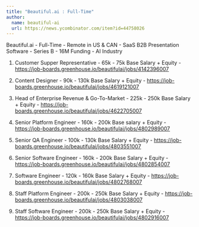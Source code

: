 ```yaml
---
title: "Beautiful.ai : Full-Time"
author:
  name: beautiful-ai
  url: https://news.ycombinator.com/item?id=44758026
---
```


<JobNavigation />

Beautiful.ai - Full-Time - Remote in US &amp; CAN - SaaS B2B Presentation Software - Series B - 16M Funding - AI Industry

1. Customer Supper Representative - 65k - 75k Base Salary + Equity - <a href="https:&#x2F;&#x2F;job-boards.greenhouse.io&#x2F;beautifulai&#x2F;jobs&#x2F;4142396007" rel="nofollow">https:&#x2F;&#x2F;job-boards.greenhouse.io&#x2F;beautifulai&#x2F;jobs&#x2F;4142396007</a>

2. Content Designer - 90k - 130k Base Salary + Equity - <a href="https:&#x2F;&#x2F;job-boards.greenhouse.io&#x2F;beautifulai&#x2F;jobs&#x2F;4619121007" rel="nofollow">https:&#x2F;&#x2F;job-boards.greenhouse.io&#x2F;beautifulai&#x2F;jobs&#x2F;4619121007</a>

3. Head of Enterprise Revenue &amp; Go-To-Market - 225k - 250k Base Salary + Equity - <a href="https:&#x2F;&#x2F;job-boards.greenhouse.io&#x2F;beautifulai&#x2F;jobs&#x2F;4622705007" rel="nofollow">https:&#x2F;&#x2F;job-boards.greenhouse.io&#x2F;beautifulai&#x2F;jobs&#x2F;4622705007</a>

4. Senior Platform Engineer - 160k - 200k Base salary + Equity - <a href="https:&#x2F;&#x2F;job-boards.greenhouse.io&#x2F;beautifulai&#x2F;jobs&#x2F;4802989007" rel="nofollow">https:&#x2F;&#x2F;job-boards.greenhouse.io&#x2F;beautifulai&#x2F;jobs&#x2F;4802989007</a>

5. Senior QA Engineer - 100k - 130k Base Salary + Equity - <a href="https:&#x2F;&#x2F;job-boards.greenhouse.io&#x2F;beautifulai&#x2F;jobs&#x2F;4803551007" rel="nofollow">https:&#x2F;&#x2F;job-boards.greenhouse.io&#x2F;beautifulai&#x2F;jobs&#x2F;4803551007</a>

6. Senior Software Engineer - 160k - 200k Base Salary + Equity - <a href="https:&#x2F;&#x2F;job-boards.greenhouse.io&#x2F;beautifulai&#x2F;jobs&#x2F;4802854007" rel="nofollow">https:&#x2F;&#x2F;job-boards.greenhouse.io&#x2F;beautifulai&#x2F;jobs&#x2F;4802854007</a>

7. Software Engineer - 120k - 160k Base Salary + Equity - <a href="https:&#x2F;&#x2F;job-boards.greenhouse.io&#x2F;beautifulai&#x2F;jobs&#x2F;4802768007" rel="nofollow">https:&#x2F;&#x2F;job-boards.greenhouse.io&#x2F;beautifulai&#x2F;jobs&#x2F;4802768007</a>

8. Staff Platform Engineer - 200k - 250k Base Salary + Equity - <a href="https:&#x2F;&#x2F;job-boards.greenhouse.io&#x2F;beautifulai&#x2F;jobs&#x2F;4803038007" rel="nofollow">https:&#x2F;&#x2F;job-boards.greenhouse.io&#x2F;beautifulai&#x2F;jobs&#x2F;4803038007</a>

9. Staff Software Engineer - 200k - 250k Base Salary + Equity - <a href="https:&#x2F;&#x2F;job-boards.greenhouse.io&#x2F;beautifulai&#x2F;jobs&#x2F;4802916007" rel="nofollow">https:&#x2F;&#x2F;job-boards.greenhouse.io&#x2F;beautifulai&#x2F;jobs&#x2F;4802916007</a>
<JobApplication />
